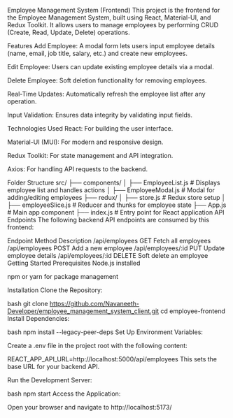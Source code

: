 Employee Management System (Frontend)
This project is the frontend for the Employee Management System, built using React, Material-UI, and Redux Toolkit. It allows users to manage employees by performing CRUD (Create, Read, Update, Delete) operations.

Features
Add Employee: A modal form lets users input employee details (name, email, job title, salary, etc.) and create new employees.

Edit Employee: Users can update existing employee details via a modal.

Delete Employee: Soft deletion functionality for removing employees.

Real-Time Updates: Automatically refresh the employee list after any operation.

Input Validation: Ensures data integrity by validating input fields.

Technologies Used
React: For building the user interface.

Material-UI (MUI): For modern and responsive design.

Redux Toolkit: For state management and API integration.

Axios: For handling API requests to the backend.

Folder Structure
src/
├── components/
│ ├── EmployeeList.js # Displays employee list and handles actions
│ ├── EmployeeModal.js # Modal for adding/editing employees
├── redux/
│ ├── store.js # Redux store setup
│ ├── employeeSlice.js # Reducer and thunks for employee state
├── App.js # Main app component
├── index.js # Entry point for React application
API Endpoints
The following backend API endpoints are consumed by this frontend:

Endpoint Method Description
/api/employees GET Fetch all employees
/api/employees POST Add a new employee
/api/employees/:id PUT Update employee details
/api/employees/:id DELETE Soft delete an employee
Getting Started
Prerequisites
Node.js installed

npm or yarn for package management

Installation
Clone the Repository:

bash
git clone https://github.com/Navaneeth-Developer/employee_management_system_client.git
cd employee-frontend
Install Dependencies:

bash
npm install --legacy-peer-deps
Set Up Environment Variables:

Create a .env file in the project root with the following content:

REACT_APP_API_URL=http://localhost:5000/api/employees
This sets the base URL for your backend API.

Run the Development Server:

bash
npm start
Access the Application:

Open your browser and navigate to http://localhost:5173/
